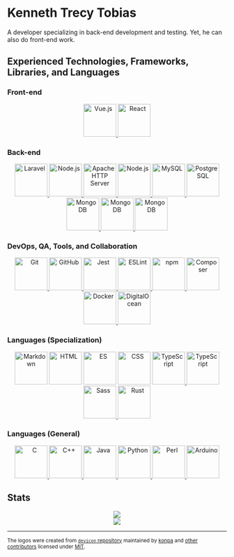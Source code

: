 # Kenneth Trecy Tobias
A developer specializing in back-end development and testing. Yet, he can also do front-end work.

## Experienced Technologies, Frameworks, Libraries, and Languages

### Front-end
<div align="center">
	<a href="https://vuejs.org/">
		<img height="75px" width="75px" title="Vue.js" src="https://cdn.jsdelivr.net/gh/devicons/devicon/icons/vuejs/vuejs-original.svg">
	</a>
	<a href="https://reactjs.org/">
		<img height="75px" width="75px" title="React" src="https://cdn.jsdelivr.net/gh/devicons/devicon/icons/react/react-original.svg">
	</a>
</div>

### Back-end
<div align="center">
	<a href="https://laravel.com/">
		<img height="75px" width="75px" title="Laravel" src="https://cdn.jsdelivr.net/gh/devicons/devicon/icons/laravel/laravel-plain.svg">
	</a>
	<a href="https://expressjs.com/">
		<img height="75px" width="75px" title="Node.js" src="https://cdn.jsdelivr.net/gh/devicons/devicon/icons/express/express-original.svg">
	</a>
	<a href="https://httpd.apache.org/">
		<img height="75px" width="75px" title="Apache HTTP Server" src="https://cdn.jsdelivr.net/gh/devicons/devicon/icons/apache/apache-original.svg">
	</a>
	<a href="https://nodejs.org/en/">
		<img height="75px" width="75px" title="Node.js" src="https://cdn.jsdelivr.net/gh/devicons/devicon/icons/nodejs/nodejs-original.svg">
	</a>
	<a href="https://mysql.com/">
		<img height="75px" width="75px" title="MySQL" src="https://cdn.jsdelivr.net/gh/devicons/devicon/icons/mysql/mysql-original.svg">
	</a>
	<a href="https://postgresql.org/">
		<img height="75px" width="75px" title="PostgreSQL" src="https://cdn.jsdelivr.net/gh/devicons/devicon/icons/postgresql/postgresql-original.svg">
	</a>
	<a href="https://www.mongodb.com/">
		<img height="75px" width="75px" title="MongoDB" src="https://cdn.jsdelivr.net/gh/devicons/devicon/icons/mongodb/mongodb-original.svg">
	</a>
	<a href="https://www.sqlite.org/index.html">
		<img height="75px" width="75px" title="MongoDB" src="https://cdn.jsdelivr.net/gh/devicons/devicon/icons/sqlite/sqlite-original.svg">
	</a>
	<a href="https://sequelize.org/">
		<img height="75px" width="75px" title="MongoDB" src="https://cdn.jsdelivr.net/gh/devicons/devicon/icons/sequelize/sequelize-original.svg">
	</a>
</div>

### DevOps, QA, Tools, and Collaboration
<div align="center">
	<a href="https://git-scm.com/">
		<img height="75px" width="75px" title="Git" src="https://cdn.jsdelivr.net/gh/devicons/devicon/icons/git/git-original.svg">
	</a>
	<a href="https://github.com/">
		<img height="75px" width="75px" title="GitHub" src="https://cdn.jsdelivr.net/gh/devicons/devicon/icons/github/github-original.svg">
	</a>
	<a href="https://jestjs.io/">
		<img height="75px" width="75px" title="Jest" src="https://cdn.jsdelivr.net/gh/devicons/devicon/icons/jest/jest-plain.svg">
	</a>
	<a href="https://eslint.org/">
		<img height="75px" width="75px" title="ESLint" src="https://cdn.jsdelivr.net/gh/devicons/devicon/icons/eslint/eslint-original.svg">
	</a>
	<a href="https://www.npmjs.com/">
		<img height="75px" width="75px" title="npm" src="https://cdn.jsdelivr.net/gh/devicons/devicon/icons/npm/npm-original-wordmark.svg">
	</a>
	<a href="https://getcomposer.org/">
		<img height="75px" width="75px" title="Composer" src="https://cdn.jsdelivr.net/gh/devicons/devicon/icons/composer/composer-original.svg">
	</a>
	<a href="https://www.docker.com/">
		<img height="75px" width="75px" title="Docker" src="https://cdn.jsdelivr.net/gh/devicons/devicon/icons/docker/docker-original.svg">
	</a>
	<a href="https://www.digitalocean.com/">
		<img height="75px" width="75px" title="DigitalOcean" src="https://cdn.jsdelivr.net/gh/devicons/devicon/icons/digitalocean/digitalocean-original.svg">
	</a>
</div>

### Languages (Specialization)
<div align="center">
	<img height="75px" width="75px" title="Markdown" src="https://cdn.jsdelivr.net/gh/devicons/devicon/icons/markdown/markdown-original.svg">
	<img height="75px" width="75px" title="HTML" src="https://cdn.jsdelivr.net/gh/devicons/devicon/icons/html5/html5-original.svg">
	<img height="75px" width="75px" title="ES" src="https://cdn.jsdelivr.net/gh/devicons/devicon/icons/javascript/javascript-original.svg">
	<img height="75px" width="75px" title="CSS" src="https://cdn.jsdelivr.net/gh/devicons/devicon/icons/css3/css3-original.svg">
	<a href="https://www.php.net/">
		<img height="75px" width="75px" title="TypeScript" src="https://cdn.jsdelivr.net/gh/devicons/devicon/icons/php/php-original.svg">
	</a>
	<a href="https://www.typescriptlang.org/">
		<img height="75px" width="75px" title="TypeScript" src="https://cdn.jsdelivr.net/gh/devicons/devicon/icons/typescript/typescript-original.svg">
	</a>
	<a href="https://sass-lang.com/">
		<img height="75px" width="75px" title="Sass" src="https://cdn.jsdelivr.net/gh/devicons/devicon/icons/sass/sass-original.svg">
	</a>
	<a href="https://www.rust-lang.org/">
		<img height="75px" width="75px" title="Rust" src="https://cdn.jsdelivr.net/gh/devicons/devicon/icons/rust/rust-plain.svg">
	</a>
</div>

### Languages (General)
<div align="center">
	<a href="https://en.cppreference.com/w/c">
		<img height="75px" width="75px" title="C" src="https://cdn.jsdelivr.net/gh/devicons/devicon/icons/c/c-original.svg">
	</a>
	<a href="https://en.cppreference.com/w/cpp">
		<img height="75px" width="75px" title="C++" src="https://cdn.jsdelivr.net/gh/devicons/devicon/icons/cplusplus/cplusplus-original.svg">
	</a>
	<a href="https://www.java.com/en/">
		<img height="75px" width="75px" title="Java" src="https://cdn.jsdelivr.net/gh/devicons/devicon/icons/java/java-original.svg">
	</a>
	<a href="https://www.python.org/">
		<img height="75px" width="75px" title="Python" src="https://cdn.jsdelivr.net/gh/devicons/devicon/icons/python/python-original.svg">
	</a>
	<a href="https://www.perl.org/">
		<img height="75px" width="75px" title="Perl" src="https://cdn.jsdelivr.net/gh/devicons/devicon/icons/perl/perl-original.svg">
	</a>
	<a href="https://www.arduino.cc/reference/en/">
		<img height="75px" width="75px" title="Arduino" src="https://cdn.jsdelivr.net/gh/devicons/devicon/icons/arduino/arduino-original.svg">
	</a>
</div>

## Stats
<div align="center">
	<a href="https://github.com/anuraghazra/github-readme-stats">
		<img src="https://github-readme-stats-sigma-ten-24.vercel.app/api?count_private=true&username=kennethtrecy&show_icons=true&theme=tokyonight&cache_seconds=21600&hide_border=true"/>
	</a>
	<br/>
	<a href="https://github.com/anuraghazra/github-readme-stats">
		<img src="https://github-readme-stats-sigma-ten-24.vercel.app/api/top-langs/?username=kennethtrecy&theme=tokyonight&cache_seconds=21600&hide_border=true&layout=compact&langs_count=7"/>
	</a>
</div>

---

<small>The logos were created from [`devicon` repository] maintained by [konpa] and [other
contributors] licensed under [MIT].</small>

[MIT]: https://github.com/devicons/devicon/blob/master/LICENSE
[`devicon` repository]: https://github.com/konpa
[konpa]: https://github.com/konpa
[other contributors]: https://github.com/devicons/devicon/graphs/contributors
